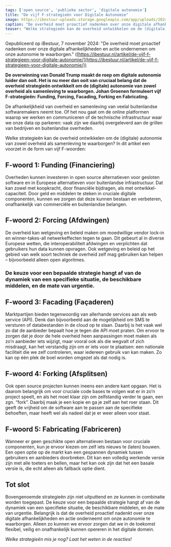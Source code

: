 ```yaml
---
tags: ['open source', 'publieke sector', 'digitale autonomie']
title: "De vijf F-strategieën voor Digitale Autonomie"
image: https://ibestuur-uploads.storage.googleapis.com/app/uploads/2024/11/strategieen-shutterstock_2433457029-750x500.jpg
caption: "De overheid moet proactief nadenken over onze digitale afhankelijkheden en actie ondernemen om onze autonomie te waarborgen."
teaser: "Welke strategieën kan de overheid ontwikkelen om de (digitale) autonomie van zowel overheid als samenleving te waarborgen? In dit artikel een voorzet in de form van vijf F-woorden."
---
```


Gepubliceerd op iBestuur, 7 november 2024: "De overheid moet proactief nadenken over onze digitale afhankelijkheden en actie ondernemen om onze autonomie te waarborgen." ([https://ibestuur.nl/artikel/de-vijf-f-strategieen-voor-digitale-autonomie/](https://ibestuur.nl/artikel/de-vijf-f-strategieen-voor-digitale-autonomie/))

**De overwinning van Donald Trump maakt de roep om digitale autonomie luider dan ooit. Het is nu meer dan ooit van cruciaal belang dat de overheid strategieën ontwikkelt om de (digitale) autonomie van zowel overheid als samenleving te waarborgen. Johan Groenen formuleert vijf F-strategieën: Funding, Forcing, Facading, Forking en Fabricating.**

De afhankelijkheid van overheid en samenleving van veelal buitenlandse softwaremakers neemt toe. Of het nou gaat om de online platformen waarop we werken en communiceren of de technische infrastructuur waar we onze data op parkeren: vaak zijn we daarbij overgeleverd aan de grillen van bedrijven en buitenlandse overheden.

Welke strategieën kan de overheid ontwikkelen om de (digitale) autonomie van zowel overheid als samenleving te waarborgen? In dit artikel een voorzet in de form van vijf F-woorden:

## F-woord 1: Funding (Financiering)

Overheden kunnen investeren in open source alternatieven voor gesloten software en in Europese alternatieven voor buitenlandse infrastructuur. Dat kan zowel met koopkracht, door financiële bijdragen, als met ontwikkel-capaciteit. Door geld en middelen te steken in cruciale digitale componenten, kunnen we zorgen dat deze kunnen bestaan en verbeteren, onafhankelijk van commerciële en buitenlandse belangen.

## F-woord 2: Forcing (Afdwingen)

De overheid kan wetgeving en beleid maken om moedwillige vendor lock-in en winner-takes-all netwerkeffecten tegen te gaan. Dit gebeurt al in diverse Europese wetten, die interoperabiliteit afdwingen en verplichten dat gebruikers hun data kunnen opvragen. Ook wetgeving en beleid op het gebied van welk soort techniek de overheid zelf mag gebruiken kan helpen – bijvoorbeeld alleen open algoritmes.

### De keuze voor een bepaalde strategie hangt af van de dynamiek van een specifieke situatie, de beschikbare middelen, en de mate van urgentie. 

## F-woord 3: Facading (Façaderen)

Marktpartijen bieden tegenwoordig van allerhande services aan als web service (API). Denk dan bijvoorbeeld aan de mogelijkheid om SMS te versturen of databestanden in de cloud op te slaan. Daarbij is het vaak wel zo dat de aanbieder bepaalt hoe je tegen die API moet praten.
Om ervoor te zorgen dat je door de hele overheid heen aanpassingen moet maken als zo’n aanbieder iets wijzigt, maar vooral ook als die wegvalt of zich misdraagt, kan het verstandig zijn om er iets voor te plaatsen: een nationale faciliteit die we zelf controleren, waar iedereen gebruik van kan maken. Zo kan op één plek de boel worden omgezet als dat nodig is.

## F-woord 4: Forking (Afsplitsen)

Ook open source projecten kunnen ineens een andere kant opgaan. Het is daarom belangrijk om voor cruciale code bases te volgen wat er in zo’n project speelt, en als het moet klaar zijn om zelfstandig verder te gaan, een zgn. “fork”. Daarbij maak je een kopie en ga je zelf aan het roer staan. Dit geeft de vrijheid om de software aan te passen aan de specifieke behoeften, maar heeft wel als nadeel dat je er weer alleen voor staat.

## F-woord 5: Fabricating (Fabriceren)

Wanneer er geen geschikte open alternatieven bestaan voor cruciale componenten, kun je ervoor kiezen om zelf iets nieuws te (laten) bouwen. Een open optie op de markt kan een gespannen dynamiek tussen gebruikers en aanbieders doorbreken. Dit kan een volledig werkende versie zijn met alle toeters en bellen, maar het kan ook zijn dat het een basale versie is, die echt alleen als fallback optie dient.

## Tot slot

Bovengenoemde strategieën zijn niet uitputtend en ze kunnen in combinatie worden toegepast. De keuze voor een bepaalde strategie hangt af van de dynamiek van een specifieke situatie, de beschikbare middelen, en de mate van urgentie.
Belangrijk is dat de overheid proactief nadenkt over onze digitale afhankelijkheden en actie onderneemt om onze autonomie te waarborgen. Alleen zo kunnen we ervoor zorgen dat we in de toekomst flexibel, veilig en onafhankelijk kunnen opereren in het digitale domein.

*Welke strategieën mis je nog? Laat het weten in de reacties!*